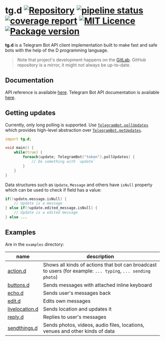 tg.d [![Repository](https://img.shields.io/badge/repository-on%20GitLab-orange.svg)](https://gitlab.com/ohboi/tg.d) [![pipeline status](https://gitlab.com/ohboi/tg.d/badges/master/pipeline.svg)](https://gitlab.com/ohboi/tg.d/pipelines) [![coverage report](https://gitlab.com/ohboi/tg.d/badges/master/coverage.svg)](https://gitlab.com/ohboi/tg.d/pipelines) [![MIT Licence](https://img.shields.io/badge/licence-MIT-blue.svg)](https://gitlab.com/ohboi/tg.d/blob/master/LICENSE) [![Package version](https://img.shields.io/dub/v/tg-d.svg)](https://gitlab.com/ohboi/tg.d/tags)
========

**tg.d** is a Telegram Bot API client implementation built to make fast and safe bots with the help of the D programming language.

> Note that project's development happens on the [GitLab](https://gitlab.com/ohboi/tg.d).
> GitHub repository is a mirror, it might *not* always be up-to-date.

## Documentation

API reference is available [here](ohboi.gitlab.io/tg.d). Telegram Bot API documentation is available [here](https://core.telegram.org/bots/api).

## Getting updates

Currently, only long polling is supported. Use [`TelegramBot.pollUpdates`](https://ohboi.gitlab.io/tg.d/tg/d/TelegramBot.pollUpdates.html) which provides high-level abstraction over [`TelegramBot.getUpdates`](https://ohboi.gitlab.io/tg.d/tg/d/TelegramBot.getUpdates.html).

```D
import tg.d;

void main() {
	while(true) {
		foreach(update; TelegramBot("token").pollUpdates) {
			// Do something with `update`
		}
	}
}
```

Data structures such as `Update`, `Message` and others have `isNull` property which can be used to check if field has a value:
```D
if(!update.message.isNull) {
	// Update is a message
} else if(!update.edited_message.isNull) {
	// Update is a edited message
} else ...
```

## Examples

Are in the `examples` directory:

| name | description |
|------|-------------|
| [action.d](examples/action.d) | Shows all kinds of actions that bot can broadcast to users (for example: `... typing`, `... sending photo`)
| [buttons.d](examples/buttons.d) | Sends messages with attached inline keyboard |
| [echo.d](examples/echo.d) | Sends user's messages back |
| [edit.d](examples/edit.d) | Edits own messages |
| [livelocation.d](examples/livelocation.d) | Sends location and updates it |
| [reply.d](examples/reply.d) | Replies to user's messages |
| [sendthings.d](examples/sendthings.d) | Sends photos, videos, audio files, locations, venues and other kinds of data |